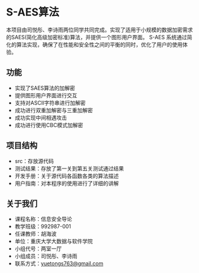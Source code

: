 # S-AES算法
 本项目由司悦彤、李诗雨两位同学共同完成。实现了适用于小规模的数据加密需求的SAES(简化高级加密标准)算法，并提供一个图形用户界面。
 S-AES 系统通过简化的算法实现，确保了在性能和安全性之间的平衡的同时，优化了用户的使用体验。
## 功能
- 实现了SAES算法的加解密
- 提供图形用户界面进行交互
- 支持对ASCII字符串进行加解密
- 成功进行双重加解密与三重加解密
- 成功实现中间相遇攻击
- 成功进行使用CBC模式加解密
## 项目结构
- src：存放源代码
- 测试结果：存放了第一关到第五关测试通过结果
- 开发手册：关于源代码各函数各类的算法描述
- 用户指南：对本程序的使用进行了详细的讲解
## 关于我们
- 课程名称：信息安全导论
- 教学班级：992987-001
- 任课教师：胡海波
- 单位：重庆大学大数据与软件学院
- 小组代号：两室一厅
- 小组成员：司悦彤、李诗雨
- 联系方式：yuetongs763@gmail.com
